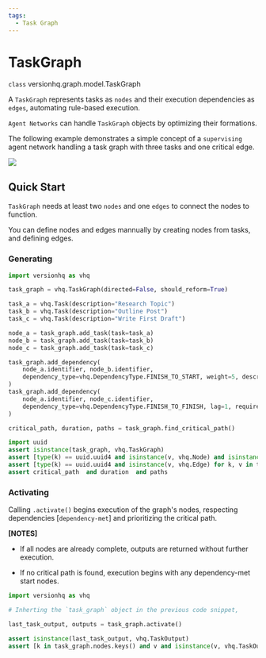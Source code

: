 ```yaml
---
tags:
  - Task Graph
---
```


# TaskGraph

<class>`class` versionhq.graph.model.<bold>TaskGraph<bold></class>

A `TaskGraph` represents tasks as `nodes` and their execution dependencies as `edges`, automating rule-based execution.

`Agent Networks` can handle `TaskGraph` objects by optimizing their formations.

The following example demonstrates a simple concept of a `supervising` agent network handling a task graph with three tasks and one critical edge.

<img src="https://res.cloudinary.com/dfeirxlea/image/upload/v1739337639/pj_m_home/zfg4ccw1m1ww1tpnb0pa.png">


## Quick Start

`TaskGraph` needs at least two `nodes` and one `edges` to connect the nodes to function.

You can define nodes and edges mannually by creating nodes from tasks, and defining edges.


### Generating

```python
import versionhq as vhq

task_graph = vhq.TaskGraph(directed=False, should_reform=True)

task_a = vhq.Task(description="Research Topic")
task_b = vhq.Task(description="Outline Post")
task_c = vhq.Task(description="Write First Draft")

node_a = task_graph.add_task(task=task_a)
node_b = task_graph.add_task(task=task_b)
node_c = task_graph.add_task(task=task_c)

task_graph.add_dependency(
    node_a.identifier, node_b.identifier,
    dependency_type=vhq.DependencyType.FINISH_TO_START, weight=5, description="B depends on A"
)
task_graph.add_dependency(
    node_a.identifier, node_c.identifier,
    dependency_type=vhq.DependencyType.FINISH_TO_FINISH, lag=1, required=False, weight=3
)

critical_path, duration, paths = task_graph.find_critical_path()

import uuid
assert isinstance(task_graph, vhq.TaskGraph)
assert [type(k) == uuid.uuid4 and isinstance(v, vhq.Node) and isinstance(v.task, vhq.Task) for k, v in task_graph.nodes.items()]
assert [type(k) == uuid.uuid4 and isinstance(v, vhq.Edge) for k, v in task_graph.edges.items()]
assert critical_path  and duration  and paths
```


### Activating

Calling `.activate()` begins execution of the graph's nodes, respecting dependencies [`dependency-met`] and prioritizing the critical path.


**[NOTES]**

- If all nodes are already complete, outputs are returned without further execution.

- If no critical path is found, execution begins with any dependency-met start nodes.


```python
import versionhq as vhq

# Inherting the `task_graph` object in the previous code snippet,

last_task_output, outputs = task_graph.activate()

assert isinstance(last_task_output, vhq.TaskOutput)
assert [k in task_graph.nodes.keys() and v and isinstance(v, vhq.TaskOutput) for k, v in outputs.items()]
```
